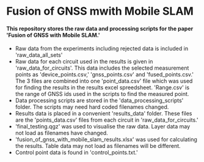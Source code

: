 # Fusion of GNSS mwith Mobile SLAM

#### This repository stores the raw data and processing scripts for the paper 'Fusion of GNSS with Mobile SLAM.'

- Raw data from the experiments including rejected data is included in 'raw_data_all_sets'
- Raw data for each circuit used in the results is given in 'raw_data_for_circuits'. This data includes the selected measurement points as 'device_points.csv,' 'gnss_points.csv' and 'fused_points.csv.' The 3 files are combined into one 'point_data.csv' file which was used for finding the results in the results excel spreedsheet. 'Range.csv' is the range of GNSS ids used in the scripts to find the measured point.
- Data processing scripts are stored in the 'data_processing_scripts' folder. The scripts may need hard coded filenames changed.
- Results data is placed in a convenient 'results_data' folder. These files are the 'points_data.csv' files from each circuit in 'raw_data_for_circuits.'
- 'final_testing.qgz' was used to visualise the raw data. Layer data may not load as filenames have changed.
- 'fusion_of_gnss_with_mobile_slam_results.xlsx' was used for calculating the results. Table data may not load as filenames will be different.
- Control point data is found in 'control_points.txt.'